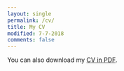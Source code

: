 ```yaml
---
layout: single
permalink: /cv/
title: My CV
modified: 7-7-2018
comments: false
---
```


You can also download my <a href="https://docs.google.com/uc?export=download&id=10eIVfKUfMPw8tCEuS0DevCTzFPuk-bp2" target="_blank">CV in PDF</a>.